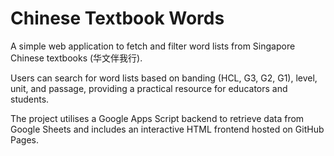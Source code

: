 # Chinese Textbook Words
A simple web application to fetch and filter word lists from Singapore Chinese textbooks (华文伴我行).

Users can search for word lists based on banding (HCL, G3, G2, G1), level, unit, and passage, providing a practical resource for educators and students.

The project utilises a Google Apps Script backend to retrieve data from Google Sheets and includes an interactive HTML frontend hosted on GitHub Pages.

